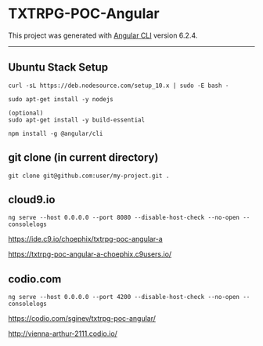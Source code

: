 # TXTRPG-POC-Angular

This project was generated with [Angular CLI](https://github.com/angular/angular-cli) version 6.2.4.


----


## Ubuntu Stack Setup

```
curl -sL https://deb.nodesource.com/setup_10.x | sudo -E bash -

sudo apt-get install -y nodejs

(optional)
sudo apt-get install -y build-essential

npm install -g @angular/cli
```

## git clone (in current directory)

`git clone git@github.com:user/my-project.git .`

## cloud9.io

`ng serve --host 0.0.0.0 --port 8080 --disable-host-check --no-open --consolelogs`

https://ide.c9.io/choephix/txtrpg-poc-angular-a

https://txtrpg-poc-angular-a-choephix.c9users.io/

## codio.com

`ng serve --host 0.0.0.0 --port 4200 --disable-host-check --no-open --consolelogs`

https://codio.com/sginev/txtrpg-poc-angular/

http://vienna-arthur-2111.codio.io/



